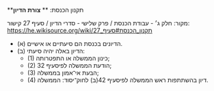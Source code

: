 **תקנון הכנסת: **
**צורת הדיון**

מקור: חלק ג׳ - עבודת הכנסת / פרק שלישי - סדרי הדיון / סעיף 27
קישור: https://he.wikisource.org/wiki/תקנון_הכנסת#סעיף_27

 * (א) הדיונים בכנסת הם סיעתיים או אישיים.
 * (ב) הדיון באלה יהיה סיעתי:
   * (1) כינון הממשלה או התפטרותה;
   * (2) הודעת הממשלה לפיסעיף 32;
   * (3) הבעת אי־אמון בממשלה;
   * (4) דיון בהשתתפות ראש הממשלה לפיסעיף 42(ב) לחוק־יסוד: הממשלה.